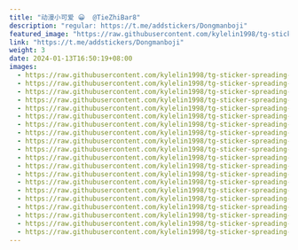 ```yaml
---
title: "动漫小可爱 😀  @TieZhiBar8"
description: "regular: https://t.me/addstickers/Dongmanboji"
featured_image: "https://raw.githubusercontent.com/kylelin1998/tg-sticker-spreading-worldwide-images/main/img/43b9d454-594d-40c0-8e20-9aadc51d6231.jpg"
link: "https://t.me/addstickers/Dongmanboji"
weight: 3
date: 2024-01-13T16:50:19+08:00
images:
  - https://raw.githubusercontent.com/kylelin1998/tg-sticker-spreading-worldwide-images/main/img/43b9d454-594d-40c0-8e20-9aadc51d6231.jpg
  - https://raw.githubusercontent.com/kylelin1998/tg-sticker-spreading-worldwide-images/main/img/fac9c3bd-2b57-42a5-996b-3f7ec70d7fcb.jpg
  - https://raw.githubusercontent.com/kylelin1998/tg-sticker-spreading-worldwide-images/main/img/540605f4-2b33-4f09-b6aa-221ea7fecf7c.jpg
  - https://raw.githubusercontent.com/kylelin1998/tg-sticker-spreading-worldwide-images/main/img/a701538b-0649-4785-9162-28aec8ecd3b0.jpg
  - https://raw.githubusercontent.com/kylelin1998/tg-sticker-spreading-worldwide-images/main/img/d0fb4f0f-4d1f-4bba-816d-26ad45f16e41.jpg
  - https://raw.githubusercontent.com/kylelin1998/tg-sticker-spreading-worldwide-images/main/img/addd2c84-3b23-4f20-96c8-440a5fcf9760.jpg
  - https://raw.githubusercontent.com/kylelin1998/tg-sticker-spreading-worldwide-images/main/img/a8755689-0d76-4e0a-a2dd-d159f981528b.jpg
  - https://raw.githubusercontent.com/kylelin1998/tg-sticker-spreading-worldwide-images/main/img/e328a362-f4ed-49a3-b0a4-3793ea316665.jpg
  - https://raw.githubusercontent.com/kylelin1998/tg-sticker-spreading-worldwide-images/main/img/a0324025-6f38-4b25-a2f4-143ead567d96.jpg
  - https://raw.githubusercontent.com/kylelin1998/tg-sticker-spreading-worldwide-images/main/img/b1989907-9fd7-45bb-9f69-5112b3d3bcda.jpg
  - https://raw.githubusercontent.com/kylelin1998/tg-sticker-spreading-worldwide-images/main/img/d51eb789-48db-4ee7-8324-62a9fb10e61c.jpg
  - https://raw.githubusercontent.com/kylelin1998/tg-sticker-spreading-worldwide-images/main/img/e79489dd-b06c-4cb2-ae57-79292e33110c.jpg
  - https://raw.githubusercontent.com/kylelin1998/tg-sticker-spreading-worldwide-images/main/img/9aa5071e-55d4-4245-8204-346f255a6ff5.jpg
  - https://raw.githubusercontent.com/kylelin1998/tg-sticker-spreading-worldwide-images/main/img/e6a23268-b38d-42d0-889a-2e9f846e81b3.jpg
  - https://raw.githubusercontent.com/kylelin1998/tg-sticker-spreading-worldwide-images/main/img/e4c56449-9e12-4094-941b-a440cbd9053b.jpg
  - https://raw.githubusercontent.com/kylelin1998/tg-sticker-spreading-worldwide-images/main/img/f35dede4-287c-4f46-88fa-b08940e782d7.jpg
  - https://raw.githubusercontent.com/kylelin1998/tg-sticker-spreading-worldwide-images/main/img/24f584b1-40fd-4e4b-8fed-9645932364a0.jpg
  - https://raw.githubusercontent.com/kylelin1998/tg-sticker-spreading-worldwide-images/main/img/6afac64c-cd73-474c-84f1-9200768e4575.jpg
  - https://raw.githubusercontent.com/kylelin1998/tg-sticker-spreading-worldwide-images/main/img/760f0b54-a437-4b7d-91e3-3dd0e50ad6d9.jpg
  - https://raw.githubusercontent.com/kylelin1998/tg-sticker-spreading-worldwide-images/main/img/48b87de1-86bc-4a7f-9345-afbe273e2f4d.jpg
---
```

